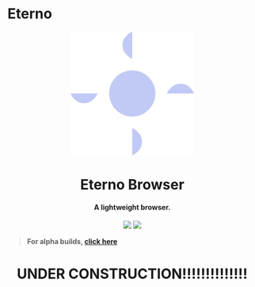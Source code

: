 # Eterno

<p align="center">
  <a href="#">
    <img src="./.github/icon.png" height="250">
  </a>
</p>

<h1 align="center">
Eterno Browser
</h1>

<h4 align="center">
<b>A lightweight browser.</b>
<h4>

<p align="center">
  <a href="https://github.com/eterno-browser/eterno"><img src="https://img.shields.io/github/license/eterno-browser/eterno?style=for-the-badge&color=DAE8F3&label="></a>
  <a href="https://github.com/eterno-browser/eterno"><img src="https://img.shields.io/github/package-json/v/eterno-browser/eterno?style=for-the-badge&color=DAE8F3&label="></a>
<p>

> For alpha builds, [click here](https://github.com/eterno-browser/eterno/releases)

<h1 align="center">
UNDER CONSTRUCTION!!!!!!!!!!!!!!
</h1>
